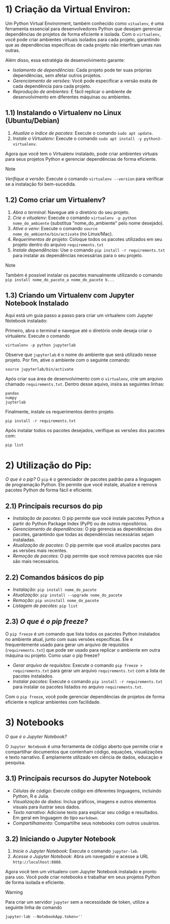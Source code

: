 
# 1) Criação da Virtual Environ:

Um Python Virtual Environment, também conhecido como `vitualenv`, é uma ferramenta essencial para desenvolvedores Python que desejam gerenciar dependências de projetos de forma eficiente e isolada. Com o `virtualenv`, você pode criar ambientes virtuais isolados para cada projeto, garantindo que as dependências específicas de cada projeto não interfiram umas nas outras.

Além disso, essa estratégia de desenvolvimento garante:
- *Isolamento de dependências*: Cada projeto pode ter suas próprias dependências, sem afetar outros projetos.
- *Gerenciamento de versões*: Você pode especificar a versão exata de cada dependência para cada projeto.
- *Reprodução de ambientes*: É fácil replicar o ambiente de desenvolvimento em diferentes máquinas ou ambientes.


## 1.1) Instalando o Virtualenv no Linux (Ubuntu/Debian)

1. *Atualize o índice de pacotes*: Execute o comando `sudo apt update`.
2. *Instale o Virtualenv*: Execute o comando `sudo apt install -y python3-virtualenv`.

Agora que você tem o Virtualenv instalado, pode criar ambientes virtuais para seus projetos Python e gerenciar dependências de forma eficiente.

> [!NOTE]
> *Verifique a versão*: Execute o comando `virtualenv --version` para verificar se a instalação foi bem-sucedida.


## 1.2) Como criar um Virtualenv?

1. *Abra o terminal*: Navegue até o diretório do seu projeto.
2. *Crie o vitualenv*: Execute o comando `virtualenv -p python nome_do_ambiente` (substitua "nome_do_ambiente" pelo nome desejado).
3. *Ative o venv*: Execute o comando `source nome_do_ambiente/bin/activate` (no Linux/Mac).
4. *Requerimentos de projeto*: Coloque todos os pacotes utilizados em seu projeto dentro do arquivo `requirements.txt`
5. *Instale dependências*: Use o comando `pip install -r requirements.txt` para instalar as dependências necessárias para o seu projeto.

> [!NOTE]
> Também é possível instalar os pacotes manualmente utilizando o comando `pip install nome_do_pacote_a nome_do_pacote b...`


## 1.3) Criando um Virtualenv com Jupyter Notebook Instalado

Aqui está um guia passo a passo para criar um virtualenv com Jupyter Notebook instalado:

Primeiro, abra o terminal e navegue até o diretório onde deseja criar o virtualenv.
Execute o comando 

```
virtualenv -p python jupyterlab
```

Observe que `jupyterlab` é o nome do ambiente que será utilizado nesse projeto. Por fim, ative o ambiente com o seguinte comando:

```
source jupyterlab/bin/activate
```

Após criar sua área de desenvolvimento com o `virtualenv`, crie um arquivo chamado `requirements.txt`. 
Dentro desse aquivo, insira as seguintes linhas:

```
pandas
numpy
juyterlab
```

Finalmente, instale os requerimentos dentro projeto.

```
pip install -r requirements.txt
```

Após instalar todos os pacotes desejados, verifique as versões dos pacotes com:

```
pip list
```



# 2) Utilização do Pip:

*O que é o pip?* O `pip` é o gerenciador de pacotes padrão para a linguagem de programação Python. Ele permite que você instale, atualize e remova pacotes Python de forma fácil e eficiente.

## 2.1) Principais recursos do pip
- *Instalação de pacotes*: O pip permite que você instale pacotes Python a partir do Python Package Index (PyPI) ou de outros repositórios.
- *Gerenciamento de dependências*: O pip gerencia as dependências dos pacotes, garantindo que todas as dependências necessárias sejam instaladas.
- *Atualização de pacotes*: O pip permite que você atualize pacotes para as versões mais recentes.
- *Remoção de pacotes*: O pip permite que você remova pacotes que não são mais necessários.

## 2.2) Comandos básicos do pip
- *Instalação*: `pip install nome_do_pacote`
- *Atualização*: `pip install --upgrade nome_do_pacote`
- *Remoção*: `pip uninstall nome_do_pacote`
- *Listagem de pacotes*: `pip list`

## 2.3) *O que é o pip freeze?*

 O `pip freeze` é um comando que lista todos os pacotes Python instalados no ambiente atual, junto com suas versões específicas. Ele é frequentemente usado para gerar um arquivo de requisitos (`requirements.txt`) que pode ser usado para replicar o ambiente em outra máquina ou projeto. Como usar o pip freeze?

- *Gerar arquivo de requisitos*: Execute o comando `pip freeze > requirements.txt` para gerar um arquivo `requirements.txt` com a lista de pacotes instalados.
- *Instalar pacotes*: Execute o comando `pip install -r requirements.txt` para instalar os pacotes listados no arquivo `requirements.txt`.

Com o `pip freeze`, você pode gerenciar dependências de projetos de forma eficiente e replicar ambientes com facilidade.


# 3) Notebooks

*O que é o Jupyter Notebook?*

O `Jupyter Notebook` é uma ferramenta de código aberto que permite criar e compartilhar documentos que contenham código, equações, visualizações e texto narrativo. É amplamente utilizado em ciência de dados, educação e pesquisa.

## 3.1) Principais recursos do Jupyter Notebook
- *Células de código*: Execute código em diferentes linguagens, incluindo Python, R e Julia.
- *Visualização de dados*: Inclua gráficos, imagens e outros elementos visuais para ilustrar seus dados.
- *Texto narrativo*: Adicione texto para explicar seu código e resultados. Em geral em linguagem do tipo `markdown`.
- *Compartilhamento*: Compartilhe seus notebooks com outros usuários.


## 3.2) Iniciando o Jupyter Notebook

1. *Inicie o Jupyter Notebook*: Execute o comando `jupyter-lab`.
2. *Acesse o Jupyter Notebook*: Abra um navegador e acesse a URL `http://localhost:8888`.

Agora você tem um virtualenv com Jupyter Notebook instalado e pronto para uso. Você pode criar notebooks e trabalhar em seus projetos Python de forma isolada e eficiente.

> [!WARNING]
> Para criar um servidor `jupyter` sem a necessidade de token, utilize a seguinte linha de comando 
>
> ```
> jupyter-lab --NotebookApp.token=''
> ```
>
